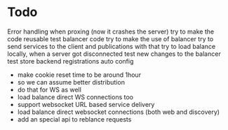 # Todo

Error handling when proxing (now it crashes the server)
try to make the code reusable
test balancer code
try to make the use of balancer
try to send services to the client and publications
with that try to load balance locally, when a server got disconnected
test new changes to the balancer
test store
backend registrations
auto config
- make cookie reset time to be around 1hour
-   so we can assume better distribution
- do that for WS as well
- load balance direct WS connections too
- support websocket URL based service delivery
- load balance direct websocket connections (both web and discovery)
- add an special api to reblance requests
